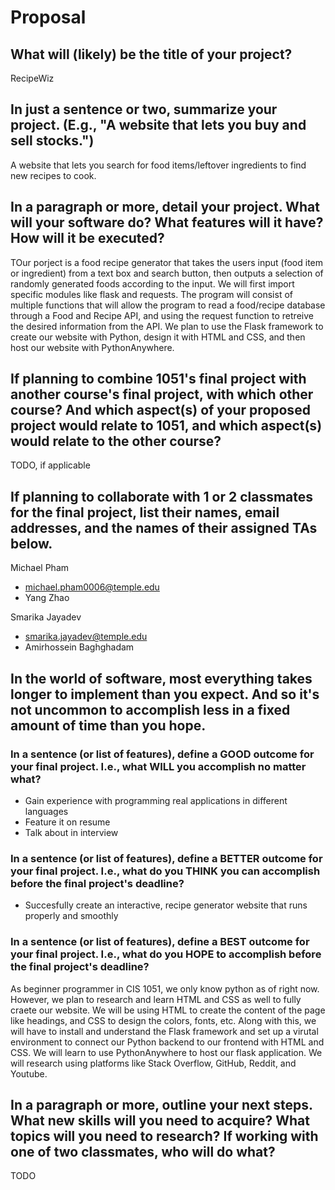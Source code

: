 # Proposal

## What will (likely) be the title of your project?

RecipeWiz

## In just a sentence or two, summarize your project. (E.g., "A website that lets you buy and sell stocks.")

A website that lets you search for food items/leftover ingredients to find new recipes to cook.


## In a paragraph or more, detail your project. What will your software do? What features will it have? How will it be executed?

TOur porject is a food recipe generator that takes the users input (food item or ingredient) from a text box and search button, then outputs a selection of randomly generated foods according to the input. We will first import specific modules like flask and requests. The program will consist of multiple functions that will allow the program to read a food/recipe database through a Food and Recipe API, and using the request function to retreive the desired information from the API. We plan to use the Flask framework to create our website with Python, design it with HTML and CSS, and then host our website with PythonAnywhere.


## If planning to combine 1051's final project with another course's final project, with which other course? And which aspect(s) of your proposed project would relate to 1051, and which aspect(s) would relate to the other course?

TODO, if applicable

## If planning to collaborate with 1 or 2 classmates for the final project, list their names, email addresses, and the names of their assigned TAs below.

Michael Pham
- michael.pham0006@temple.edu
- Yang Zhao

Smarika Jayadev
- smarika.jayadev@temple.edu
- Amirhossein Baghghadam


## In the world of software, most everything takes longer to implement than you expect. And so it's not uncommon to accomplish less in a fixed amount of time than you hope.

### In a sentence (or list of features), define a GOOD outcome for your final project. I.e., what WILL you accomplish no matter what?

- Gain experience with programming real applications in different languages
- Feature it on resume
- Talk about in interview


### In a sentence (or list of features), define a BETTER outcome for your final project. I.e., what do you THINK you can accomplish before the final project's deadline?

- Succesfully create an interactive, recipe generator website that runs properly and smoothly


### In a sentence (or list of features), define a BEST outcome for your final project. I.e., what do you HOPE to accomplish before the final project's deadline?

As beginner programmer in CIS 1051, we only know python as of right now. However, we plan to research and learn HTML and CSS as well to 
fully craete our website. We will be using HTML to create the content of the page like headings, and CSS to design the colors, fonts, etc. Along with this, we will have to install and understand the Flask framework and set up a virutal environment to connect our Python backend to our frontend with HTML and CSS. We will learn to use PythonAnywhere to host our flask application. We will research using platforms like Stack Overflow, GitHub, Reddit, and Youtube. 


## In a paragraph or more, outline your next steps. What new skills will you need to acquire? What topics will you need to research? If working with one of two classmates, who will do what?

TODO
